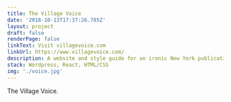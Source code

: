 ```yaml
---
title: The Village Voice
date: '2018-10-13T17:37:26.785Z'
layout: project
draft: false
renderPage: false
linkText: Visit villagevoice.com
linkUrl: https://www.villagevoice.com/
description: A website and style guide for an ironic New York publication. RIP.
stack: Wordpress, React, HTML/CSS
img: './voice.jpg'
---
```


The Village Voice.
